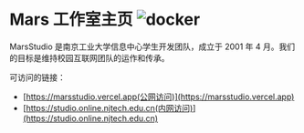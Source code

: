 # Mars 工作室主页 ![docker](https://github.com/MR-Addict/notes/actions/workflows/docker.yml/badge.svg?branch=main)

MarsStudio 是南京工业大学信息中心学生开发团队，成立于 2001 年 4 月。我们的目标是维持校园互联网团队的运作和传承。

可访问的链接：

- [https://marsstudio.vercel.app(公网访问)](https://marsstudio.vercel.app)
- [https://studio.online.njtech.edu.cn(内网访问)](https://studio.online.njtech.edu.cn)

